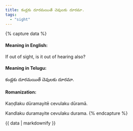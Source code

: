 ```yaml
---
title: కండ్లకు దూరమయితే చెవులకు దూరమా.
tags:
  - "sight"
---
```


{% capture data %}
#### Meaning in English:
If out of sight, is it out of hearing also?

#### Meaning in Telugu:
కండ్లకు దూరమయితే చెవులకు దూరమా.

#### Romanization:
Kaṇḍlaku dūramayitē cevulaku dūramā.

Kandlaku duramayite cevulaku durama.
{% endcapture %}

{{ data | markdownify }}


